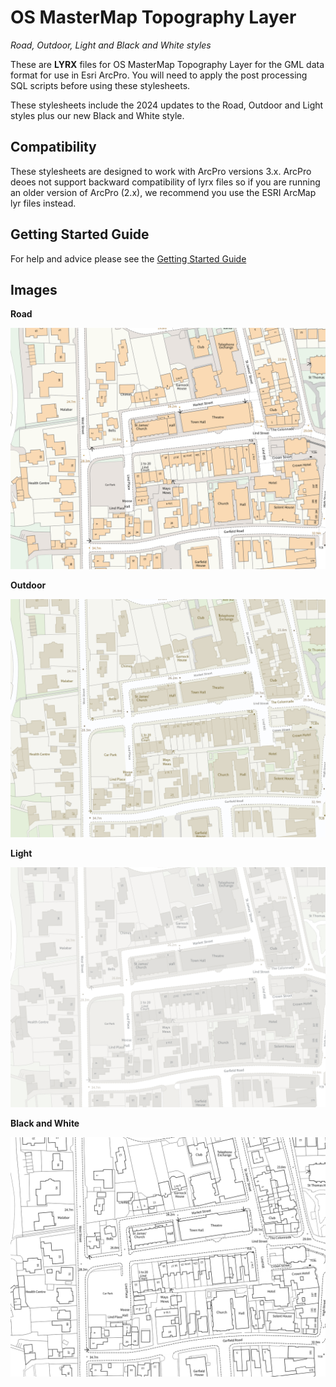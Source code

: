 # OS MasterMap Topography Layer
*Road, Outdoor, Light and Black and White styles*

These are **LYRX** files for OS MasterMap Topography Layer for the GML data format for use in Esri ArcPro. You will need to apply the post processing SQL scripts before using these stylesheets.

These stylesheets include the 2024 updates to the Road, Outdoor and Light styles plus our new Black and White style.

## Compatibility

These stylesheets are designed to work with ArcPro versions 3.x. ArcPro deoes not support backward compatibility of lyrx files so if you are running an older version of ArcPro (2.x), we recommend you use the ESRI ArcMap lyr files instead.

## Getting Started Guide

For help and advice please see the [Getting Started Guide](https://github.com/OrdnanceSurvey/OSMM-Topography-Layer-stylesheets/blob/master/Getting%20Started%20Guide%20-%20Styling%20OSMM%20Topography%20Layer.pdf)

## Images

**Road**

![Road style](https://github.com/OrdnanceSurvey/OSMM-Topography-Layer-stylesheets/blob/190c3dc7bce259ea1b49d107de117e10a5cdb773/Schema%20version%209/Stylesheets/GML%20stylesheets/ESRI%20ArcPro%20Stylesheets%20(lyrx)/Images/Road-1.png)

**Outdoor**

![Outdoor style](https://github.com/OrdnanceSurvey/OSMM-Topography-Layer-stylesheets/blob/190c3dc7bce259ea1b49d107de117e10a5cdb773/Schema%20version%209/Stylesheets/GML%20stylesheets/ESRI%20ArcPro%20Stylesheets%20(lyrx)/Images/Outdoor-2.png)


**Light**

![Light style](https://github.com/OrdnanceSurvey/OSMM-Topography-Layer-stylesheets/blob/190c3dc7bce259ea1b49d107de117e10a5cdb773/Schema%20version%209/Stylesheets/GML%20stylesheets/ESRI%20ArcPro%20Stylesheets%20(lyrx)/Images/Light-2.png)


**Black and White**

![Black and White style](https://github.com/OrdnanceSurvey/OSMM-Topography-Layer-stylesheets/blob/dc7e4e805e6055f57498e59417a817c10a8da879/Schema%20version%209/Stylesheets/GML%20stylesheets/ESRI%20ArcPro%20Stylesheets%20(lyrx)/Images/Black%20and%20White.png)

